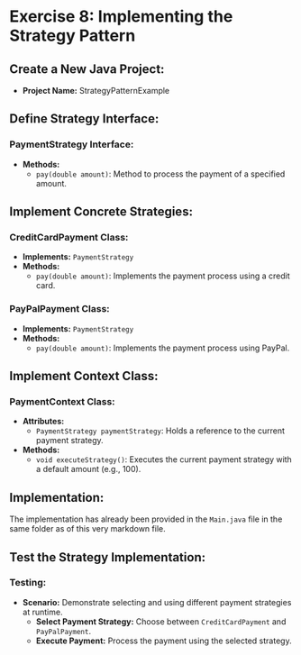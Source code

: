 # Exercise 8: Implementing the Strategy Pattern

## Create a New Java Project:
- **Project Name:** StrategyPatternExample

## Define Strategy Interface:

### PaymentStrategy Interface:
- **Methods:** 
  - `pay(double amount)`: Method to process the payment of a specified amount.

## Implement Concrete Strategies:

### CreditCardPayment Class:
- **Implements:** `PaymentStrategy`
- **Methods:**
  - `pay(double amount)`: Implements the payment process using a credit card.

### PayPalPayment Class:
- **Implements:** `PaymentStrategy`
- **Methods:**
  - `pay(double amount)`: Implements the payment process using PayPal.

## Implement Context Class:

### PaymentContext Class:
- **Attributes:**
  - `PaymentStrategy paymentStrategy`: Holds a reference to the current payment strategy.
- **Methods:**
  - `void executeStrategy()`: Executes the current payment strategy with a default amount (e.g., 100).

## Implementation:
The implementation has already been provided in the `Main.java` file in the same folder as of this very markdown file.

## Test the Strategy Implementation:

### Testing:
- **Scenario:** Demonstrate selecting and using different payment strategies at runtime.
  - **Select Payment Strategy:** Choose between `CreditCardPayment` and `PayPalPayment`.
  - **Execute Payment:** Process the payment using the selected strategy.